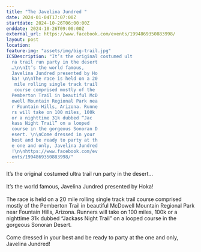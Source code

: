 ```yaml
---
title: "The Javelina Jundred "
date: 2024-01-04T17:07:00Z
startdate: 2024-10-26T06:00:00Z
enddate: 2024-10-26T09:00:00Z
external_url: https://www.facebook.com/events/1994869350883998/
layout: post
location: 
feature-img: "assets/img/big-trail.jpg"
ICSDescription: "It’s the original costumed ult  ra trail run party in the desert  …\n\nIt’s the world famous,   Javelina Jundred presented by Ho  ka! \n\nThe race is held on a 20   mile rolling single track trail   course comprised mostly of the   Pemberton Trail in beautiful McD  owell Mountain Regional Park nea  r Fountain Hills, Arizona. Runne  rs will take on 100 miles, 100k   or a nighttime 31k dubbed “Jac  kass Night Trail” on a looped   course in the gorgeous Sonoran D  esert. \n\nCome dressed in your   best and be ready to party at th  e one and only, Javelina Jundred  !\n\nhttps://www.facebook.com/ev  ents/1994869350883998/"
---
```


It’s the original costumed ultra trail run party in the desert…<br>
  <br>
  It’s the world famous, Javelina Jundred presented by Hoka! <br>
  <br>
  The race is held on a 20 mile rolling single track trail course comprised mostly of the Pemberton Trail in beautiful McDowell Mountain Regional Park near Fountain Hills, Arizona. Runners will take on 100 miles, 100k or a nighttime 31k dubbed “Jackass Night Trail” on a looped course in the gorgeous Sonoran Desert. <br>
  <br>
  Come dressed in your best and be ready to party at the one and only, Javelina Jundred!<br>
  <br>
  
